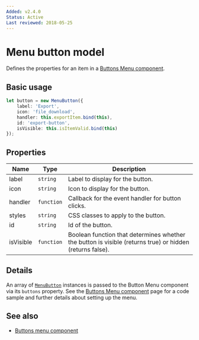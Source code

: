 ```yaml
---
Added: v2.4.0
Status: Active
Last reviewed: 2018-05-25
---
```


# Menu button model

Defines the properties for an item in a [Buttons Menu component](../core/buttons-menu.component.md).

## Basic usage

```ts
let button = new MenuButton({
    label: 'Export',
    icon: 'file_download',
    handler: this.exportItem.bind(this),
    id: 'export-button',
    isVisible: this.isItemValid.bind(this)
});
```

## Properties

| Name | Type | Description |
| ---- | ---- | ----------- |
| label | `string` | Label to display for the button. |
| icon | `string` | Icon to display for the button. |
| handler | `function` | Callback for the event handler for button clicks. |
| styles | `string` | CSS classes to apply to the button. |
| id | `string` | Id of the button. |
| isVisible | `function` | Boolean function that determines whether the button is visible (returns true) or hidden (returns false). |

## Details

An array of [`MenuButton`](../../lib/core/buttons-menu/menu-button.model.ts) instances is passed to the Button Menu component via its
`buttons` property. See the [Buttons Menu component](../core/buttons-menu.component.md) page for a code sample and
further details about setting up the menu.

## See also

-   [Buttons menu component](../core/buttons-menu.component.md)

